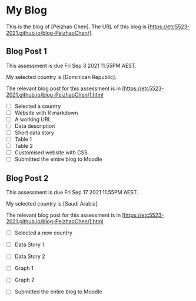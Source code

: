 # My Blog


This is the blog of [Peizhao Chen].
The URL of this blog is [https://etc5523-2021.github.io/blog-PeizhaoChen/].

## Blog Post 1

This assessment is due Fri Sep 3 2021 11.55PM AEST.

My selected country is [Dominican Republic].

The relevant blog post for this assessment is in [https://etc5523-2021.github.io/blog-PeizhaoChen/].html

- [ ] Selected a country
- [ ] Website with R markdown 
- [ ] A working URL
- [ ] Data description
- [ ] Short data story
- [ ] Table 1
- [ ] Table 2
- [ ] Customised website with CSS
- [ ] Submitted the entire blog to Moodle

## Blog Post 2

This assessment is due Fri Sep 17 2021 11.55PM AEST.

My selected country is [Saudi Arabia].

The relevant blog post for this assessment is in [https://etc5523-2021.github.io/blog-PeizhaoChen/].html

- [ ] Selected a new country
- [ ] Data Story 1
- [ ] Data Story 2
- [ ] Graph 1
- [ ] Graph 2
- [ ] Submitted the entire blog to Moodle

